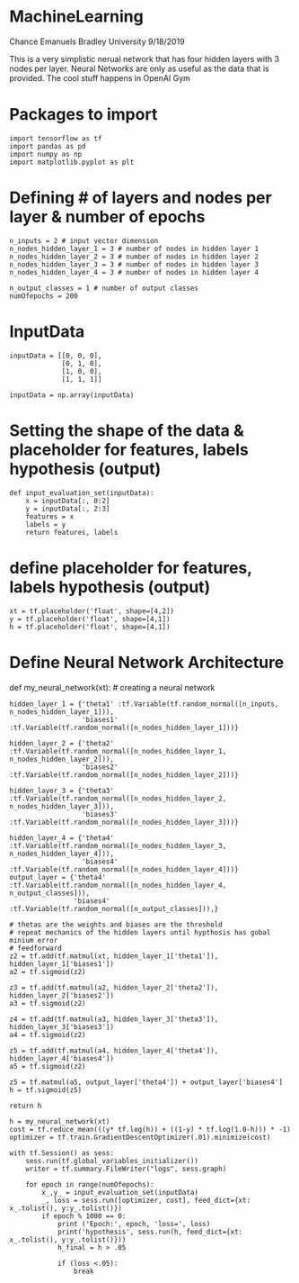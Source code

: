 # MachineLearning
Chance Emanuels Bradley University
9/18/2019

This is a very simplistic nerual network that has four hidden layers with 3 nodes per layer. Neural Networks are only as useful as the data that is provided. The cool stuff happens in OpenAI Gym 

# Packages to import 
    import tensorflow as tf
    import pandas as pd
    import numpy as np
    import matplotlib.pyplot as plt

# Defining # of layers and nodes per layer & number of epochs
    n_inputs = 2 # input vector dimension
    n_nodes_hidden_layer_1 = 3 # number of nodes in hidden layer 1
    n_nodes_hidden_layer_2 = 3 # number of nodes in hidden layer 2
    n_nodes_hidden_layer_3 = 3 # number of nodes in hidden layer 3
    n_nodes_hidden_layer_4 = 3 # number of nodes in hidden layer 4

    n_output_classes = 1 # number of output classes
    numOfepochs = 200

# InputData
    inputData = [[0, 0, 0],
                 [0, 1, 0],
                 [1, 0, 0],
                 [1, 1, 1]]

    inputData = np.array(inputData)

# Setting the shape of the data & placeholder for features, labels hypothesis (output)
    def input_evaluation_set(inputData):
        x = inputData[:, 0:2]
        y = inputData[:, 2:3]
        features = x
        labels = y
        return features, labels


# define placeholder for features, labels hypothesis (output)
    xt = tf.placeholder('float', shape=[4,2])
    y = tf.placeholder('float', shape=[4,1])
    h = tf.placeholder('float', shape=[4,1])

# Define Neural Network Architecture 
def my_neural_network(xt): # creating a neural network
    
    hidden_layer_1 = {'theta1' :tf.Variable(tf.random_normal([n_inputs, n_nodes_hidden_layer_1])),
                      'biases1' :tf.Variable(tf.random_normal([n_nodes_hidden_layer_1]))}
    
    hidden_layer_2 = {'theta2' :tf.Variable(tf.random_normal([n_nodes_hidden_layer_1, n_nodes_hidden_layer_2])),
                      'biases2' :tf.Variable(tf.random_normal([n_nodes_hidden_layer_2]))}
    
    hidden_layer_3 = {'theta3' :tf.Variable(tf.random_normal([n_nodes_hidden_layer_2, n_nodes_hidden_layer_3])),
                      'biases3' :tf.Variable(tf.random_normal([n_nodes_hidden_layer_3]))}
    
    hidden_layer_4 = {'theta4' :tf.Variable(tf.random_normal([n_nodes_hidden_layer_3, n_nodes_hidden_layer_4])),
                      'biases4' :tf.Variable(tf.random_normal([n_nodes_hidden_layer_4]))}
    output_layer = {'theta4' :tf.Variable(tf.random_normal([n_nodes_hidden_layer_4, n_output_classes])),
                    'biases4' :tf.Variable(tf.random_normal([n_output_classes])),}
    
    # thetas are the weights and biases are the threshold
    # repeat mechanics of the hidden layers until hypthosis has gobal minium error
    # feedforward
    z2 = tf.add(tf.matmul(xt, hidden_layer_1['theta1']), hidden_layer_1['biases1'])
    a2 = tf.sigmoid(z2)
    
    z3 = tf.add(tf.matmul(a2, hidden_layer_2['theta2']), hidden_layer_2['biases2'])
    a3 = tf.sigmoid(z2)
    
    z4 = tf.add(tf.matmul(a3, hidden_layer_3['theta3']), hidden_layer_3['biases3'])
    a4 = tf.sigmoid(z2)
    
    z5 = tf.add(tf.matmul(a4, hidden_layer_4['theta4']), hidden_layer_4['biases4'])
    a5 = tf.sigmoid(z2)
    
    z5 = tf.matmul(a5, output_layer['theta4']) + output_layer['biases4']
    h = tf.sigmoid(z5)
    
    return h
    
    h = my_neural_network(xt)
    cost = tf.reduce_mean(((y* tf.log(h)) + ((1-y) * tf.log(1.0-h))) * -1)
    optimizer = tf.train.GradientDescentOptimizer(.01).minimize(cost)

    with tf.Session() as sess:
        sess.run(tf.global_variables_initializer())
        writer = tf.summary.FileWriter("logs", sess.graph)

        for epoch in range(numOfepochs):
            x_,y_ = input_evaluation_set(inputData)
            _, loss = sess.run([optimizer, cost], feed_dict={xt: x_.tolist(), y:y_.tolist()})
            if epoch % 1000 == 0:
                print ('Epoch:', epoch, 'loss=', loss)
                print('hypothesis', sess.run(h, feed_dict={xt: x_.tolist(), y:y_.tolist()}))
                h_final = h > .05

                if (loss <.05):
                    break













